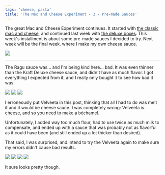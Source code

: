 ```yaml
---
tags: 'cheese, pasta'
title: 'The Mac and Cheese Experiment - 3 - Pre-made Sauces'
---
```


The great Mac and Cheese Experiment continues. It started with [the classic mac
and cheese](/kitchen/2015/03/15/the-mac-and-cheese-experiment---1---classic-mac),
and continued last week with [the deluxe
boxes](/kitchen/2015/03/22/the-mac-and-cheese-experiment---2---deluxe-mac). This
week's installment is about some pre-made sauces I decided to try. Next week
will be the final week, where I make my own cheese sauce.

![](/images/mac-and-cheese-3/glamour-shot-velveeta.jpg)

---

The Ragu sauce was... and I'm being kind here... bad. It was even thinner than
the Kraft Deluxe cheese sauce, and didn't have as much flavor. I got everything
I expected from it, and I really only bought it to see how bad it was.

![](/images/mac-and-cheese-3/add-ragu-cheese-1.jpg)
![](/images/mac-and-cheese-3/add-ragu-cheese-2.jpg)
![](/images/mac-and-cheese-3/add-ragu-cheese-3.jpg)

I erroneously put Velveeta in this post, thinking that all I had to do was melt
it and it would be cheese sauce. I was completely wrong: Velveeta is cheese,
and so you need to make a béchamel.

Unfortunately, I added way too much flour, had to use twice as much milk to
compensate, and ended up with a sauce that was probably not as flavorful as
it could have been (and still ended up a lot thicker than desired).

That said, I was surprised, and intend to try the Velveeta again to make sure
my errors didn't cause bad results.

![](/images/mac-and-cheese-3/add-velveeta-cheese-2.jpg)
![](/images/mac-and-cheese-3/add-velveeta-cheese-3.jpg)
![](/images/mac-and-cheese-3/add-velveeta-sauce-1.jpg)
![](/images/mac-and-cheese-3/add-velveeta-sauce-2.jpg)

It sure looks pretty though.
